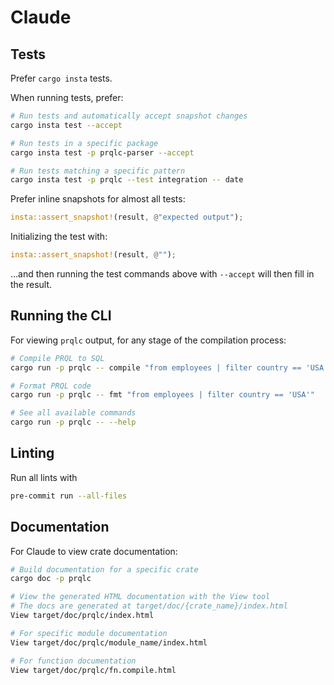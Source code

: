 # Claude

## Tests

Prefer `cargo insta` tests.

When running tests, prefer:

```bash
# Run tests and automatically accept snapshot changes
cargo insta test --accept

# Run tests in a specific package
cargo insta test -p prqlc-parser --accept

# Run tests matching a specific pattern
cargo insta test -p prqlc --test integration -- date
```

Prefer inline snapshots for almost all tests:

```rust
insta::assert_snapshot!(result, @"expected output");
```

Initializing the test with:

```rust
insta::assert_snapshot!(result, @"");
```

...and then running the test commands above with `--accept` will then fill in
the result.

## Running the CLI

For viewing `prqlc` output, for any stage of the compilation process:

```bash
# Compile PRQL to SQL
cargo run -p prqlc -- compile "from employees | filter country == 'USA'"

# Format PRQL code
cargo run -p prqlc -- fmt "from employees | filter country == 'USA'"

# See all available commands
cargo run -p prqlc -- --help
```

## Linting

Run all lints with

```sh
pre-commit run --all-files
```

## Documentation

For Claude to view crate documentation:

```bash
# Build documentation for a specific crate
cargo doc -p prqlc

# View the generated HTML documentation with the View tool
# The docs are generated at target/doc/{crate_name}/index.html
View target/doc/prqlc/index.html

# For specific module documentation
View target/doc/prqlc/module_name/index.html

# For function documentation
View target/doc/prqlc/fn.compile.html
```
